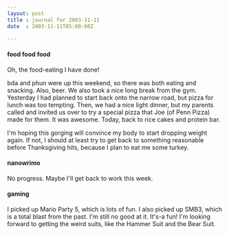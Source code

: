 ```yaml
---
layout: post
title : journal for 2003-11-11
date  : 2003-11-11T05:00:00Z

---
```

<h4>food food food</h4>Oh, the food-eating I have done!

bda and phun were up this weekend, so there was both eating and snacking. Also, beer.  We also took a nice long break from the gym.  Yesterday I had planned to start back onto the narrow road, but pizza for lunch was too tempting.  Then, we had a nice light dinner, but my parents called and invited us over to try a special pizza that Joe (of Penn Pizza) made for them.  It was awesome.  Today, back to rice cakes and protein bar.

I'm hoping this gorging will convince my body to start dropping weight again. If not, I should at least try to get back to something reasonable before Thanksgiving hits, because I plan to eat me some turkey.<h4>nanowrimo</h4>No progress.  Maybe I'll get back to work this week.<h4>gaming</h4>I picked up Mario Party 5, which is lots of fun.  I also picked up SMB3, which is a total blast from the past.  I'm still no good at it.  It's-a fun!  I'm looking forward to getting the weird suits, like the Hammer Suit and the Bear Suit.


